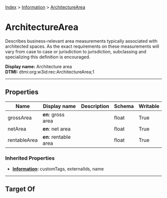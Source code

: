 [Index](../Index.md) > [Information](Information.md) > [ArchitectureArea](#)
# ArchitectureArea

Describes business-relevant area measurements typically associated with architected spaces. As the exact requirements on these measurements will vary from case to case or jurisdiction to jurisdiction, subclassing and specializing this definition is encouraged.


**Display name:** Architecture area<br />
**DTMI:** dtmi:org:w3id:rec:ArchitectureArea;1

---

## Properties
|Name|Display name|Description|Schema|Writable|
|-|-|-|-|-|
|grossArea|**en**: gross area||float|True|
|netArea|**en**: net area||float|True|
|rentableArea|**en**: rentable area||float|True|
### Inherited Properties
* **[Information](Information.md):** customTags, externalIds, name

---

## Target Of
